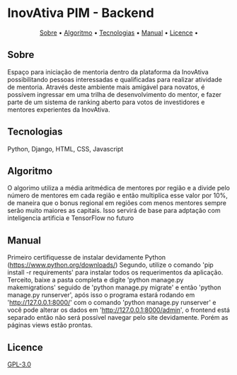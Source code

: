# InovAtiva PIM - Backend

<p align="center">
 <a href="#Sobre">Sobre</a> •
 <a href="#Algoritmo">Algoritmo</a> • 
 <a href="#Tecnologias">Tecnologias</a> • 
 <a href="#Manual">Manual</a> • 
 <a href="#Licence">Licence</a> • 
</p>


## Sobre
Espaço para iniciação de mentoria dentro da plataforma da InovAtiva possibilitando pessoas interessadas e qualificadas para realizar atividade de mentoria.
Através deste ambiente mais amigável para novatos, é possívem ingressar em uma trilha de desenvolvimento do mentor, e fazer parte de um sistema de ranking aberto para votos de investidores e mentores experientes da InovAtiva.


## Tecnologias
Python, Django, HTML, CSS, Javascript

## Algoritmo
O algorimo utiliza a média aritmédica de mentores por região e a divide pelo número de mentores em cada região e então multiplica esse valor por 10%, de maneira que o bonus regional em regiões com menos mentores sempre serão muito maiores as capitais. Isso servirá de base para adptação com inteligencia artificia e TensorFlow no futuro

## Manual
Primeiro certifiquesse de instalar devidamente Python (https://www.python.org/downloads/) 
Segundo, utilize o comando 'pip install -r requirements' para instalar todos os requerimentos da aplicação.
Terceito, baixe a pasta completa e digite 'python manage.py makemigrations' seguido de 'python manage.py migrate' e então 'python manage.py runserver', após isso o programa estará rodando em 'http://127.0.0.1:8000/' com o comando 'python manage.py runserver' e você pode alterar os dados em 'http://127.0.0.1:8000/admin', o frontend está separado então não será possível navegar pelo site devidamente. Porém as páginas views estão prontas.

## Licence
[GPL-3.0](https://www.gnu.org/licenses/gpl-3.0.en.html)
